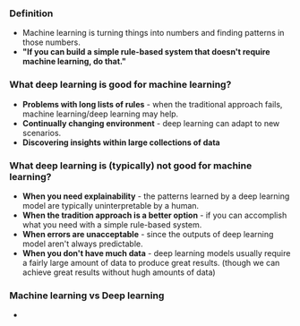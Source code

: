 ### Definition
- Machine learning is turning things into numbers and finding patterns in those numbers.
- **"If you can build a simple rule-based system that doesn't require machine learning, do that."**

### What deep learning is good for machine learning?
- **Problems with long lists of rules** - when the traditional approach fails, machine learning/deep learning may help.
- **Continually changing environment** - deep learning can adapt to new scenarios.
- **Discovering insights within large collections of data**

### What deep learning is (typically) not good for machine learning?
- **When you need explainability** - the patterns learned by a deep learning model are typically uninterpretable by a human.
- **When the tradition approach is a better option** - if you can accomplish what you need with a simple rule-based system.
- **When errors are unacceptable** - since the outputs of deep learning model aren't always predictable.
- **When you don't have much data** - deep learning models usually require a fairly large amount of data to produce great results. (though we can achieve great results without hugh amounts of data)

### Machine learning vs Deep learning
- 
